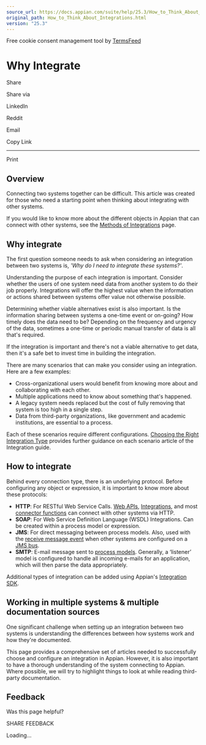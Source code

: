 ```yaml
---
source_url: https://docs.appian.com/suite/help/25.3/How_to_Think_About_Integrations.html
original_path: How_to_Think_About_Integrations.html
version: "25.3"
---
```


Free cookie consent management tool by [TermsFeed](https://www.termsfeed.com/)

# Why Integrate

Share

Share via

LinkedIn

Reddit

Email

Copy Link

* * *

Print

## Overview

Connecting two systems together can be difficult. This article was created for those who need a starting point when thinking about integrating with other systems.

If you would like to know more about the different objects in Appian that can connect with other systems, see the [Methods of Integrations](methods_of_integrations.html) page.

## Why integrate

The first question someone needs to ask when considering an integration between two systems is, _'Why do I need to integrate these systems?'_.

Understanding the purpose of each integration is important. Consider whether the users of one system need data from another system to do their job properly. Integrations will offer the highest value when the information or actions shared between systems offer value not otherwise possible.

Determining whether viable alternatives exist is also important. Is the information sharing between systems a one-time event or on-going? How timely does the data need to be? Depending on the frequency and urgency of the data, sometimes a one-time or periodic manual transfer of data is all that's required.

If the integration is important and there's not a viable alternative to get data, then it's a safe bet to invest time in building the integration.

There are many scenarios that can make you consider using an integration. Here are a few examples:

-   Cross-organizational users would benefit from knowing more about and collaborating with each other.
-   Multiple applications need to know about something that's happened.
-   A legacy system needs replaced but the cost of fully removing that system is too high in a single step.
-   Data from third-party organizations, like government and academic institutions, are essential to a process.

Each of these scenarios require different configurations. [Choosing the Right Integration Type](Choosing_the_Right_Type_of_Integration.html) provides further guidance on each scenario article of the Integration guide.

## How to integrate

Behind every connection type, there is an underlying protocol. Before configuring any object or expression, it is important to know more about these protocols:

-   **HTTP**: For RESTful Web Service Calls. [Web APIs](Web_APIs.html), [Integrations](Integration_Object.html), and most [connector functions](Connectors.html) can connect with other systems via HTTP.
-   **SOAP**: For Web Service Definition Language (WSDL) Integrations. Can be created within a process model or expression.
-   **JMS**: For direct messaging between process models. Also, used with the [receive message event](Receive_Message_Event.html) when other systems are configured on a [JMS bus](Working_with_the_Java_Messaging_Service.html).
-   **SMTP**: E-mail message sent to [process models](Sending_an_Email_Message_to_a_Process.html). Generally, a ‘listener’ model is configured to handle all incoming e-mails for an application, which will then parse the data appropriately.

Additional types of integration can be added using Appian's [Integration SDK](integration-sdk-overview.html).

## Working in multiple systems & multiple documentation sources

One significant challenge when setting up an integration between two systems is understanding the differences between how systems work and how they're documented.

This page provides a comprehensive set of articles needed to successfully choose and configure an integration in Appian. However, it is also important to have a thorough understanding of the system connecting to Appian. Where possible, we will try to highlight things to look at while reading third-party documentation.

## Feedback

Was this page helpful?

SHARE FEEDBACK

Loading...
